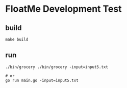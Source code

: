 # FloatMe Development Test

## build
```shell
make build
```

## run 
```shell
./bin/grocery ./bin/grocery -input=input5.txt

# or
go run main.go -input=input5.txt
```